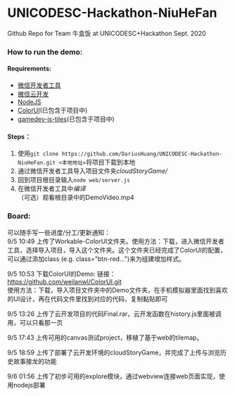 # UNICODESC-Hackathon-NiuHeFan
Github Repo for Team 牛盒饭 at UNICODESC+Hackathon Sept. 2020  
  
### How to run the demo:
#### Requirements:
- [微信开发者工具](https://developers.weixin.qq.com/miniprogram/dev/devtools/download.html)
- [微信云开发](https://cloud.tencent.com/solution/la)
- [NodeJS](https://nodejs.org/en/)
- [ColorUI](https://github.com/weilanwl/ColorUI)(已包含于项目中)
- [gamedev-js-tiles](https://github.com/mozdevs/gamedev-js-tiles)(已包含于项目中)
#### Steps：
1. 使用`git clone https://github.com/DariusHuang/UNICODESC-Hackathon-NiuHeFan.git <本地地址>`将项目下载到本地
2. 通过微信开发者工具导入项目文件夹*cloudStoryGame/*
3. 回到项目根目录输入`node web/server.js`
4. 在微信开发者工具中*编译*  
（可选）观看根目录中的DemoVideo.mp4

### Board:
可以随手写一些进度/分工/更新通知：   
9/5 10:49 上传了Workable-ColorUI文件夹。使用方法：下载，进入微信开发者工具，选择导入项目，导入这个文件夹。这个文件夹已经完成了ColorUI的配置，可以通过添加class (e.g. class="btn-red...")来为组建增加样式。      

9/5 10:53 下载ColorUI的Demo: 链接：https://github.com/weilanwl/ColorUI.git  
使用方法：下载，导入项目文件夹中的Demo文件夹，在手机模拟器里面找到喜欢的UI设计，再在代码文件里找到对应的代码，复制黏贴即可  
  
9/5 13:26 上传了云开发项目的代码Final.rar，云开发函数在history.js里面被调用，可以只看那一页

9/5 17:43 上传可用的canvas测试project，移植了基于web的tilemap。  
   
9/5 18:59 上传了部署了云开发环境的cloudStoryGame，并完成了上传与浏览历史故事接龙的功能

9/6 01:56 上传了初步可用的explore模块，通过webview连接web页面实现，使用nodejs部署
